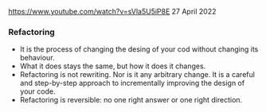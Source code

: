 https://www.youtube.com/watch?v=sVla5U5iP8E
27 April 2022

### Refactoring
- It is the process of changing the desing of your cod without changing its behaviour.
- What it does stays the same, but how it does it changes.
- Refactoring is not rewriting. Nor is it any arbitrary change. It is a careful and step-by-step approach to incrementally improving the design of your code.
- Refactoring is reversible: no one right answer or one right direction.

